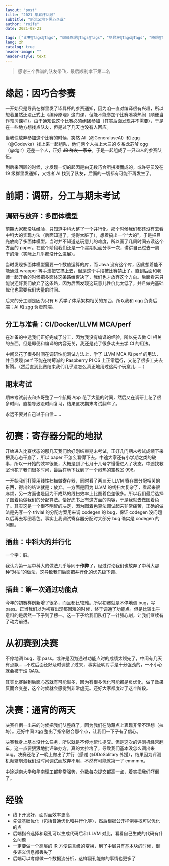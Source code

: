 ```yaml
---
layout: "post"
title: "2021 毕昇杯回顾"
subtitle: "新北区地下黑心企业"
author: "roife"
date: 2021-08-21

tags: ["比赛@Tags@Tags", "编译原理@Tags@Tags", "毕昇杯@Tags@Tags", "随想@Tags@Tags"]
lang: zh
catalog: true
header-image: ""
header-style: text
---
```


> 感谢三个靠谱的队友带飞，最后顺利拿下第二名

# 缘起：因巧合参赛

一开始只是导员在群里发了毕昇杯的参赛通知，因为咱一直对编译很有兴趣，所以想着虽然还没正式上《编译原理》这门课，但能不能参加个比赛凑凑热闹（顺便当作预习课程）。由于通知说这个比赛必须组团参加（其实后面发现并不需要），于是在一些地方想找点队友，但是过了几天也没有人回应。

当我快放弃参加这个比赛的时候，突然 AI（@GeneraluseAI）和 zgg（@Codevka）找上来一起组队，他们两个人拉上大三的 6 系龙芯爷 cgg（@dglr）还差一个人，正好 ~~JB 群友一家亲~~，于是一起组成了一只四人的参赛队伍。

到后来回顾的时候，才发现一切的起因是由无数巧合所拼凑而成的，或许导员没在 19 级群里发通知，又或者 AI 找到了队友，后面的一切都有可能不再发生了。

# 前期：调研，分工与期末考试

## 调研与放弃：多面体模型

前期大家都没啥经验，只知道中科大整了一个并行化。那个时候我们都还没有去看中科大的实现方法（后面知道了，觉得太脏了），想着搞出一个“大的”，于是把目光放向了多面体模型。当时并不知道这玩意儿的难度，所以画了几周时间去读这个方面的 paper。在这个阶段我们还是一个星期见面分享一次，讲讲自己过去一周干的活（实际上几乎都没什么进展）。

当时发现多面体模型需要一个数值运算的库，而 Java 没有这个库，因此想着能不能通过 wrapper 等手法把它搞上去，但是这个手段被比赛禁止了。直到后面和老师一起开会的时候把多面体这条路给否决了，我们也才放弃这个方向。后面看来只能说还好我们放弃了这条路，因为后面发现这玩意儿性价比太低了，并且做完基础优化也需要我们大量的时间。

后来的分工则是因为只有 6 系学了体系架构相关的东西，所以我和 cgg 负责后端；AI 和 zgg 负责前端。

## 分工与准备：CI/Docker/LLVM MCA/perf

在准备的中途我们正好完成了分工，因为我没有编译的经验，所以先去做 CI 相关的东西。但是即便和编译的内容无关，我还是花了很多功夫去学 CI 的用法。

中间又花了很多时间在调研性能测试方法上，学了 LLVM MCA 和 perf 的用法，并且发现 perf 不能在树莓派的 Raspberry PI OS 上正常运行，又花了很多工夫去折腾。（然后直到比赛结束我们几乎没怎么真正地用过这两个玩意儿……）

## 期末考试

期末考试前去和杰哥整了一个航概 App 花了大量的时间，然后又在调研上花了很多时间，直接导致没时间复习，结果这次期末考试翻车了。

永远不要对自己过于自信……

# 初赛：寄存器分配的地狱

开始进入比赛状态的那几天我们恰好刚结束期末考试，正好几门期末考试成绩下来把我心态干崩了，所以 paper 不怎么看得下去。中途大家还有小学期之类的破事，所以一开始的效率很低，大概是到了七月十几号才慢慢进入了状态。中途找教室也花了我们很多时间，最后在地下找到了一个闷热的空教室 996。

一开始我们打算用线性扫描做寄存器，同时看了两三天 LLVM 寄存器分配相关的东西，得出的结论就是：放弃。一方面是因为 LLVM 的线扫大复杂了，看起来很麻烦，另一方面也是因为不成熟的线扫效率上比图着色差很多。所以我们最后选择了图着色做我们的分配算法。恰好虎书上有这方面的内容，于是我就去做图着色了。其实这是一个很不明智的决定，因为图着色算法调试起来非常痛苦，正确的做法是先写一个 trivial 的分配方案用来调 codegen 的 bug，保证 codegen 没问题以后再去写图着色。事实上我调试寄存器分配时大部分 bug 确实是 codegen 的问题。

## 插曲：中科大的并行化

一个字：脏。

我认为第一届中科大的做法几乎等同于**作弊**了，经过讨论我们也放弃了中科大那种“对拍”的做法，这导致我们后面把并行化的优先级下调。

## 插曲：第一次通过功能点

今年的初赛样例新增了很多，而且都比较难。所以初赛就是不停地调 bug，写 pass。正当我们以为初赛出现都困难的时候，终于调通了功能点。但是比较出乎意料的是居然一下子到了榜一。这一下子给我们队打了一针强心剂，让我们继续有了动力前进。

# 从初赛到决赛

不停地调 bug，写 pass。或许是因为通过功能点时的成绩太领先了，中间有几天有点飘……不过后面还好及时调整了过来，事实证明对手是十分强劲的，一不小心就会被干烂 QAQ。

其实比赛越到后面心态就有可能越多，因为有很多优化可能都是负优化，做了效果反而会变差，这个时候就会感觉到非常虚无。还好大家都度过了这个阶段。

# 决赛：通宵的两天

决赛样例一出来的时候把我们队整麻了，因为我们在隐藏点上表现非常不理想（拉垮）。还好中间 zgg 整出了指令融合那个点，让我们一下子有了信心。

决赛我身上基本没什么任务，所以就是不停地帮忙提交。但是这次的评测机经常翻车，这一点要狠狠地批评举办方，真的太拉垮了，导致我们基本没怎么调出来 bug。决赛还花了一晚上做出了并行（感谢 @DDoSolitary 外援），结果因为评测机频繁崩溃我们没时间调试而放弃不用，不然有可能就第一了 emmmm。

中途湖南大学和华南理工都非常强势，分数每次提交都高一点，着实把我们吓倒了。

# 经验

- 线下开发好，面对面效率更高
- 先做基础优化（包括普通优化和并行化等），然后根据公开样例寻找可以优化的点
- 后端指令选择和窥孔可以生成代码后和 LLVM 对比，看看自己生成的代码有什么问题
- 一定要做一个高层的 IR 方便语言级的变换，到了中层只有基本块的时候，很多语义信息都丢失了
- 后端可以考虑做一个数据流分析，这样窥孔能做的事情也更多了
